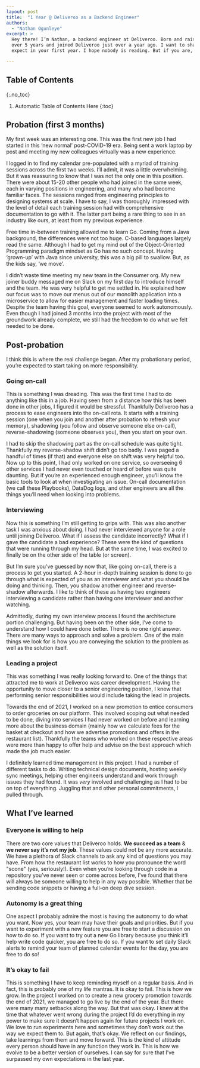 ```yaml
---
layout: post
title:  "1 Year @ Deliveroo as a Backend Engineer"
authors:
  - "Nathan Ogunleye"
excerpt: >
  Hey there! I’m Nathan, a backend engineer at Deliveroo. Born and raised in London, I’ve been a software engineer for
  over 5 years and joined Deliveroo just over a year ago. I want to share with you my experience so far and what you can 
  expect in your first year. I hope nobody is reading. But if you are, then please keep this to yourself!

---
```


## Table of Contents
{:.no_toc}

1. Automatic Table of Contents Here
{:toc}

## Probation (first 3 months)

My first week was an interesting one. This was the first new job I had started in this ‘new normal’ post-COVID-19 era. 
Being sent a work laptop by post and meeting my new colleagues virtually was a new experience.

I logged in to find my calendar pre-populated with a myriad of training sessions across the first two weeks. I’ll admit,
it was a little overwhelming. But it was reassuring to know that I was not the only one in this position. There were 
about 15-20 other people who had joined in the same week, each in varying positions in engineering, and many who had 
become familiar faces. The sessions ranged from engineering principles to designing systems at scale. I have to say, I 
was thoroughly impressed with the level of detail each training session had with comprehensive documentation to go with 
it. The latter part being a rare thing to see in an industry like ours, at least from my previous experience.

Free time in-between training allowed me to learn Go. Coming from a Java background, the differences were not too huge. 
C-based languages largely read the same. Although I had to get my mind out of the Object-Oriented Programming paradigm 
mindset as Go has no such concept. Having ‘grown-up’ with Java since university, this was a big pill to swallow. But, as
the kids say, ‘we move’.

I didn’t waste time meeting my new team in the Consumer org. My new joiner buddy messaged me on Slack on my first day to
introduce himself and the team. He was very helpful to get me settled in. He explained how our focus was to move our 
menus out of our monolith application into a microservice to allow for easier management and faster loading times. 
Despite the team having this goal, everyone seemed to work autonomously. Even though I had joined 3 months into the 
project with most of the groundwork already complete, we still had the freedom to do what we felt needed to be done.

## Post-probation
I think this is where the real challenge began. After my probationary period, you’re expected to start taking on more 
responsibility.

### Going on-call
This is something I was dreading. This was the first time I had to do anything like this in a job. Having seen from a 
distance how this has been done in other jobs, I figured it would be stressful. Thankfully Deliveroo has a process to 
ease engineers into the on-call rota. It starts with a training session (one when you join and another after probation 
to refresh your memory), shadowing (you follow and observe someone else on-call), reverse-shadowing (someone observes 
you), then you start on your own.

I had to skip the shadowing part as the on-call schedule was quite tight. Thankfully my reverse-shadow shift didn’t go 
too badly. I was paged a handful of times (if that) and everyone else on shift was very helpful too. Now up to this 
point, I had only worked on one service, so overseeing 6 other services I had never even touched or heard of before was 
quite daunting. But if you’re an experienced enough engineer, you’ll know the basic tools to look at when investigating 
an issue. On-call documentation (we call these Playbooks), DataDog logs, and other engineers are all the things you’ll 
need when looking into problems.

### Interviewing
Now this is something I’m still getting to grips with. This was also another task I was anxious about doing. I had never
interviewed anyone for a role until joining Deliveroo. What if I assess the candidate incorrectly? What if I gave the 
candidate a bad experience? These were the kind of questions that were running through my head. But at the same time, I 
was excited to finally be on the other side of the table (or screen).

But I’m sure you’ve guessed by now that, like going on-call, there is a process to get you started. A 2-hour in-depth 
training session is done to go through what is expected of you as an interviewer and what you should be doing and 
thinking. Then, you shadow another engineer and reverse-shadow afterwards. I like to think of these as having two 
engineers interviewing a candidate rather than having one interviewer and another watching.

Admittedly, during my own interview process I found the architecture portion challenging. But having been on the other 
side, I’ve come to understand how I could have done better. There is no one right answer. There are many ways to 
approach and solve a problem. One of the main things we look for is how you are conveying the solution to the problem as
well as the solution itself.

### Leading a project
This was something I was really looking forward to. One of the things that attracted me to work at Deliveroo was career 
development. Having the opportunity to move closer to a senior engineering position, I knew that performing senior 
responsibilities would include taking the lead in projects.

Towards the end of 2021, I worked on a new promotion to entice consumers to order groceries on our platform. This 
involved scoping out what needed to be done, diving into services I had never worked on before and learning more about 
the business domain (mainly how we calculate fees for the basket at checkout and how we advertise promotions and offers 
in the restaurant list). Thankfully the teams who worked on these respective areas were more than happy to offer help 
and advise on the best approach which made the job much easier.

I definitely learned time management in this project. I had a number of different tasks to do. Writing technical design 
documents, hosting weekly sync meetings, helping other engineers understand and work through issues they had found. It 
was _very_ involved and challenging as I had to be on top of everything. Juggling that and other personal commitments, I 
pulled through.

## What I’ve learned

### Everyone is willing to help
There are two core values that Deliveroo holds. **We succeed as a team** & **we never say it’s not my job**. These 
values could not be any more accurate. We have a plethora of Slack channels to ask any kind of questions you may have. 
From how the restaurant list works to how you pronounce the word "scone" (yes, seriously!). Even when you’re looking 
through code in a repository you’ve never seen or come across before, I’ve found that there will always be someone 
willing to help in any way possible. Whether that be sending code snippets or having a full-on deep dive session.

### Autonomy is a great thing
One aspect I probably admire the most is having the autonomy to do what you want. Now yes, your team may have their 
goals and priorities. But if you want to experiment with a new feature you are free to start a discussion on how to do 
so. If you want to try out a new Go library because you think it’ll help write code quicker, you are free to do so. If 
you want to set daily Slack alerts to remind your team of planned calendar events for the day, you are free to do so!

### It’s okay to fail
This is something I have to keep reminding myself on a regular basis. And in fact, this is probably one of my life 
mantras. It is okay to fail. This is how we grow. In the project I worked on to create a new grocery promotion towards 
the end of 2021, we managed to go live by the end of the year. But there were many many setbacks along the way. But that
was okay. I knew at the time that whatever went wrong during the project I’d do everything in my power to make sure it 
doesn’t happen again for future projects I work on. We love to run experiments here and sometimes they don’t work out 
the way we expect them to. But again, that’s okay. We reflect on our findings, take learnings from them and move 
forward. This is the kind of attitude every person should have in any function they work in. This is how we evolve to be
a better version of ourselves. I can say for sure that I’ve surpassed my own expectations in the last year.
